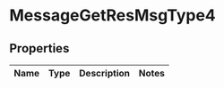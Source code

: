 # MessageGetResMsgType4

## Properties
Name | Type | Description | Notes
------------ | ------------- | ------------- | -------------

